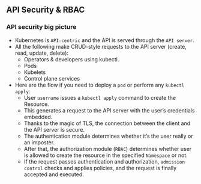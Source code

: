 ## API Security & RBAC

### API security big picture
- Kubernetes is `API-centric` and the API is served through the `API server`.
- All the following make CRUD-style requests to the API server (create, read, update, delete):
  - Operators & developers using kubectl.
  - Pods
  - Kubelets
  - Control plane services
- Here are the flow if you need to deploy a `pod` or perform any `kubectl apply`:
  - User `username` issues a `kubectl apply` command to create the Resource.
  - This generates a request to the API server with the user’s credentials embedded.
  - Thanks to the magic of TLS, the connection between the client and the API server is secure.
  - The authentication module determines whether it’s the user really or an imposter.
  - After that, the authorization module (`RBAC`) determines whether user is allowed to create the resource in the specified `Namespace` or not.
  - If the request passes authentication and authorization, `admission control` checks and applies policies, and the request is finally accepted and executed.